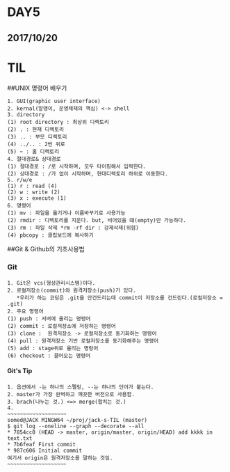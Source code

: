 DAY5
====
2017/10/20
----------
# TIL
##UNIX 명령어 배우기
~~~~~~~~~~~~~~~~~~~~~~~~~~~~~
1. GUI(graphic user interface)
2. kernal(알맹이, 운영체제의 핵심) <-> shell
3. directory
(1) root directory : 최상위 디렉토리
(2) . : 현재 디렉토리
(3) .. : 부모 디렉토리
(4) ../.. : 2번 위로
(5) ~ : 홈 디렉토리
4. 절대경로& 상대경로
(1) 절대경로 : /로 시작하며, 모두 타이핑해서 입력한다.
(2) 상대경로 : /가 없이 시작하며, 현대디렉토리 하위로 이동한다.
5. r/w/e
(1) r : read (4)
(2) w : write (2)
(3) x : execute (1)
6. 명령어
(1) mv : 파일을 옮기거나 이름바꾸기로 사용가능
(2) rmdir : 디렉토리를 지운다. but, 비어있을 떄(empty)만 가능하다.
(3) rm : 파일 삭제 *rm -rf dir : 강제삭제(위험)
(4) pbcopy : 클립보드에 복사하기
~~~~~~~~~~~~~~~~~~~~~~~~~~~~~
##Git & Github의 기초사용법
### Git
~~~~~~~~~~~~~~~~~~~~~~~~
1. Git은 vcs(형상관리시스템)이다.
2. 로컬저장소(commit)와 원격저장소(push)가 있다.
   *우리가 하는 코딩은 .git을 안건드리는데 commit이 저장소를 건드린다.(로컬저장소 = .git)
2. 주요 명령어
(1) push : 서버에 올리는 명령어
(2) commit : 로컬저장소에 저장하는 명령어
(3) clone :  원격저장소 -> 로컬저장소로 동기화하는 명령어
(4) pull : 원격저장소 기반 로컬저장소를 동기화해주는 명령어
(5) add : stage위로 올리는 명렁어
(6) checkout : 끌어오는 명령어
~~~~~~~~~~~~~~~~~~~~~~~~
#### Git's Tip
~~~~~~~~~~~~~~~~~~~~~~~~
1. 옵션에서 -는 하나의 스펠링, --는 하나의 단어가 붙는다.
2. master가 가장 완벽하고 깨끗한 버전으로 사용함.
3. brach(나누는 것.) <=> merge(합치는 것.)
4. 
~~~~~~~~~~~~~~~~~~~
somed@JACK MINGW64 ~/proj/jack-s-TIL (master)
$ git log --oneline --graph --decorate --all
* 7854cc0 (HEAD -> master, origin/master, origin/HEAD) add kkkk in text.txt
* 7b6feaf First commit
* 987c606 Initial commit
여기서 origin은 원격저장소를 말하는 것임.
~~~~~~~~~~~~~~~~~~~
~~~~~~~~~~~~~~~~~~~~~~~~
